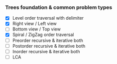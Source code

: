 ### Trees foundation & common problem types

- [x] Level order traversal with delimiter
- [x] Right view / Left view
- [ ] Bottom view / Top view
- [x] Spiral / ZigZag order traversal
- [ ] Preorder recursive & iterative both
- [ ] Postorder recursive & iterative both
- [ ] Inorder recursive & iterative both
- [ ] LCA
